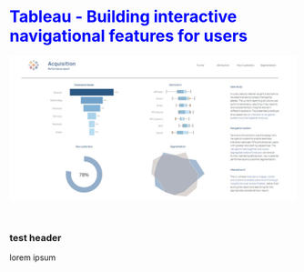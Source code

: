 <h1 style="color:blue">Tableau - Building interactive navigational features for users</h1>

![This is an image](/Tableau_Building_interactive_navigational_features_for_users/Assets/thumbnail.jpeg)

<br>

<h3>test header</h3>
<p>lorem ipsum</p>
